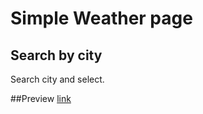 # Simple Weather page

## Search by city

Search city and select.

##Preview
[link](https://weathersimpleapp.netlify.app/)
